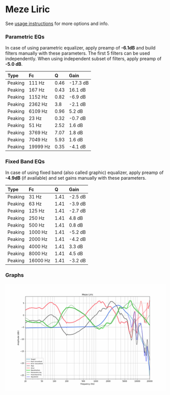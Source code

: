 # Meze Liric
See [usage instructions](https://github.com/jaakkopasanen/AutoEq#usage) for more options and info.

### Parametric EQs
In case of using parametric equalizer, apply preamp of **-6.1dB** and build filters manually
with these parameters. The first 5 filters can be used independently.
When using independent subset of filters, apply preamp of **-5.0 dB**.

| Type    | Fc       |    Q | Gain     |
|:--------|:---------|:-----|:---------|
| Peaking | 111 Hz   | 0.46 | -17.3 dB |
| Peaking | 167 Hz   | 0.43 | 16.1 dB  |
| Peaking | 1152 Hz  | 0.82 | -6.9 dB  |
| Peaking | 2362 Hz  | 3.8  | -2.1 dB  |
| Peaking | 6109 Hz  | 0.96 | 5.2 dB   |
| Peaking | 23 Hz    | 0.32 | -0.7 dB  |
| Peaking | 51 Hz    | 2.52 | 1.6 dB   |
| Peaking | 3769 Hz  | 7.07 | 1.8 dB   |
| Peaking | 7049 Hz  | 5.93 | 1.6 dB   |
| Peaking | 19999 Hz | 0.35 | -4.1 dB  |

### Fixed Band EQs
In case of using fixed band (also called graphic) equalizer, apply preamp of **-4.9dB**
(if available) and set gains manually with these parameters.

| Type    | Fc       |    Q | Gain    |
|:--------|:---------|:-----|:--------|
| Peaking | 31 Hz    | 1.41 | -2.5 dB |
| Peaking | 63 Hz    | 1.41 | -3.9 dB |
| Peaking | 125 Hz   | 1.41 | -2.7 dB |
| Peaking | 250 Hz   | 1.41 | 4.8 dB  |
| Peaking | 500 Hz   | 1.41 | 0.8 dB  |
| Peaking | 1000 Hz  | 1.41 | -5.2 dB |
| Peaking | 2000 Hz  | 1.41 | -4.2 dB |
| Peaking | 4000 Hz  | 1.41 | 3.3 dB  |
| Peaking | 8000 Hz  | 1.41 | 4.5 dB  |
| Peaking | 16000 Hz | 1.41 | -3.2 dB |

### Graphs
![](./Meze%20Liric.png)